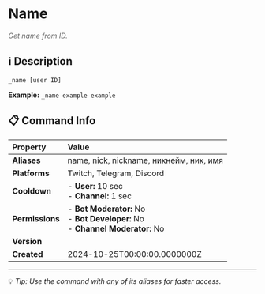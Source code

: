 # Name

<span style="color: #666; font-style: italic;">Get name from ID.</span>

## ℹ️ Description

`_name [user ID]`

**Example:** `_name example example`

## 📋 Command Info

| **Property** | **Value** |
|:----------------|:----------------|
| **Aliases** | name, nick, nickname, никнейм, ник, имя |
| **Platforms** | Twitch, Telegram, Discord |
| **Cooldown** | - **User:** 10 sec<br> - **Channel:** 1 sec |
| **Permissions** | - **Bot Moderator:** No<br> - **Bot Developer:** No<br> - **Channel Moderator:** No |
| **Version** |  |
| **Created** | 2024-10-25T00:00:00.0000000Z |

---

💡 *Tip: Use the command with any of its aliases for faster access.*
